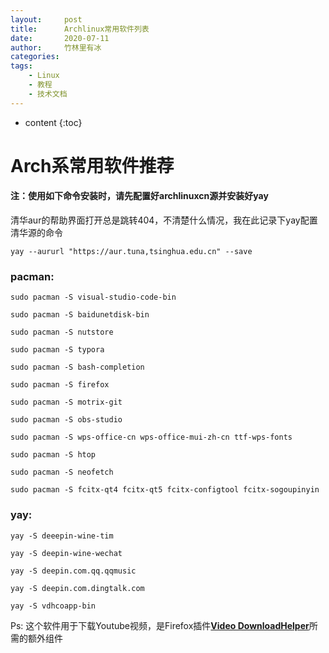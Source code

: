 ```yaml
---
layout:     post
title:      Archlinux常用软件列表
date:       2020-07-11
author:     竹林里有冰
categories: 
tags:
    - Linux
    - 教程
    - 技术文档
---
```


* content
{:toc}

# Arch系常用软件推荐

#### 注：使用如下命令安装时，请先配置好archlinuxcn源并安装好yay

清华aur的帮助界面打开总是跳转404，不清楚什么情况，我在此记录下yay配置清华源的命令

```
yay --aururl "https://aur.tuna,tsinghua.edu.cn" --save
```

### pacman:

```
sudo pacman -S visual-studio-code-bin
```

```
sudo pacman -S baidunetdisk-bin
```

```
sudo pacman -S nutstore
```

```
sudo pacman -S typora
```

```
sudo pacman -S bash-completion
```

```
sudo pacman -S firefox
```

```
sudo pacman -S motrix-git
```

```
sudo pacman -S obs-studio
```

```
sudo pacman -S wps-office-cn wps-office-mui-zh-cn ttf-wps-fonts
```

```
sudo pacman -S htop
```

```
sudo pacman -S neofetch
```

```
sudo pacman -S fcitx-qt4 fcitx-qt5 fcitx-configtool fcitx-sogoupinyin
```



### yay:

```
yay -S deeepin-wine-tim
```

```
yay -S deepin-wine-wechat
```

```
yay -S deepin.com.qq.qqmusic
```

```
yay -S deepin.com.dingtalk.com
```

```
yay -S vdhcoapp-bin
```

Ps: 这个软件用于下载Youtube视频，是Firefox插件[**Video DownloadHelper**](https://addons.mozilla.org/zh-CN/firefox/addon/video-downloadhelper/)所需的额外组件
